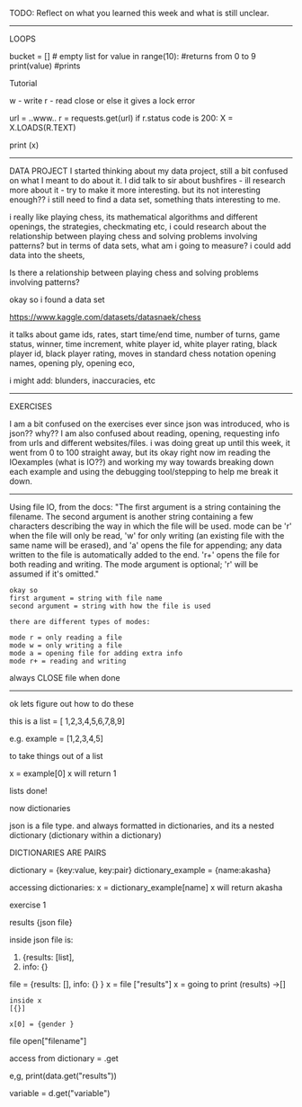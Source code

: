 TODO: Reflect on what you learned this week and what is still unclear.

---

LOOPS

bucket = [] # empty list
for value in range(10): #returns from 0 to 9
print(value) #prints

Tutorial

w - write
r - read
close or else it gives a lock error

url = ..www..
r = requests.get(url)
if r.status code is 200:
X = X.LOADS(R.TEXT)

print (x)

---

DATA PROJECT
I started thinking about my data project, still a bit confused on what I meant to do about it.
I did talk to sir about bushfires - ill research more about it - try to make it more interesting. but its not interesting enough?? i still need to find a data set, something thats interesting to me.

i really like playing chess, its mathematical algorithms and different openings, the strategies, checkmating etc, i could research about the relationship between playing chess and solving problems involving patterns?
but in terms of data sets, what am i going to measure?
i could add data into the sheets,

Is there a relationship between playing chess and solving problems involving patterns?

okay so i found a data set

https://www.kaggle.com/datasets/datasnaek/chess

it talks about game ids, rates, start time/end time, number of turns, game status, winner, time increment, white player id, white player rating, black player id, black player rating, moves in standard chess notation
opening names, opening ply, opening eco,

i might add: blunders, inaccuracies, etc

---

EXERCISES

I am a bit confused on the exercises ever since json was introduced, who is json?? why?? I am also confused about reading, opening, requesting info from urls and different websites/files. i was doing great up until this week, it went from 0 to 100 straight away, but its okay right now im reading the IOexamples (what is IO??) and working my way towards breaking down each example and using the debugging tool/stepping to help me break it down.

---

Using file IO, from the docs:
"The first argument is a string containing the filename. The second
argument is another string containing a few characters describing the
way in which the file will be used. mode can be 'r' when the file will
only be read, 'w' for only writing (an existing file with the same name
will be erased), and 'a' opens the file for appending; any data written
to the file is automatically added to the end. 'r+' opens the file for
both reading and writing. The mode argument is optional; 'r' will be
assumed if it's omitted."

    okay so
    first argument = string with file name
    second argument = string with how the file is used

    there are different types of modes:

    mode r = only reading a file
    mode w = only writing a file
    mode a = opening file for adding extra info
    mode r+ = reading and writing

always CLOSE file when done

---

ok lets figure out how to do these

this is a list = [ 1,2,3,4,5,6,7,8,9]

e.g.
example = [1,2,3,4,5]

to take things out of a list

x = example[0]
x will return 1

lists done!

now dictionaries

json is a file type. and always formatted in dictionaries, and its a nested dictionary (dictionary within a dictionary)

DICTIONARIES ARE PAIRS

dictionary = {key:value, key:pair}
dictionary_example = {name:akasha}

accessing dictionaries:
x = dictionary_example[name]
x will return akasha

exercise 1

results {json file}

inside json file is:

1. {results: [list],
2. info: {}

file = {results: [], info: {} }
x = file ["results"]
x = going to print (results) ->[]

    inside x
    [{}]

    x[0] = {gender }

file
open["filename"]

access from dictionary = .get

e,g, print(data.get("results"))

variable = d.get("variable")
